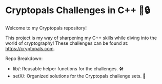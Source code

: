 # Cryptopals Challenges in C++ 🚀🔒

Welcome to my Cryptopals repository! 

This project is my way of sharpening my C++ skills while diving into the world of cryptography! These challenges can be found at: https://cryptopals.com.

Repo Breakdown:
- lib/: Reusable helper functions for the challenges. 🛠️
- setX/: Organized solutions for the Cryptopals challenge sets. 📂
